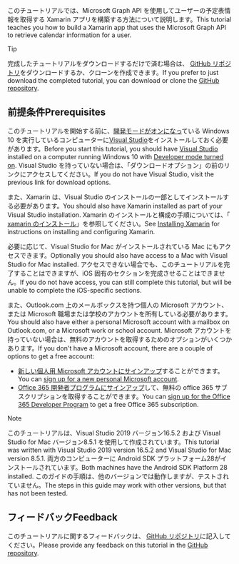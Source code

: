<!-- markdownlint-disable MD002 MD041 -->

<span data-ttu-id="938a5-101">このチュートリアルでは、Microsoft Graph API を使用してユーザーの予定表情報を取得する Xamarin アプリを構築する方法について説明します。</span><span class="sxs-lookup"><span data-stu-id="938a5-101">This tutorial teaches you how to build a Xamarin app that uses the Microsoft Graph API to retrieve calendar information for a user.</span></span>

> [!TIP]
> <span data-ttu-id="938a5-102">完成したチュートリアルをダウンロードするだけで済む場合は、 [GitHub リポジトリ](https://github.com/microsoftgraph/msgraph-training-xamarin)をダウンロードするか、クローンを作成できます。</span><span class="sxs-lookup"><span data-stu-id="938a5-102">If you prefer to just download the completed tutorial, you can download or clone the [GitHub repository](https://github.com/microsoftgraph/msgraph-training-xamarin).</span></span>

## <a name="prerequisites"></a><span data-ttu-id="938a5-103">前提条件</span><span class="sxs-lookup"><span data-stu-id="938a5-103">Prerequisites</span></span>

<span data-ttu-id="938a5-104">このチュートリアルを開始する前に、[開発モードがオンになっ](https://docs.microsoft.com/windows/uwp/get-started/enable-your-device-for-development)ている Windows 10 を実行しているコンピューターに[Visual Studio](https://visualstudio.microsoft.com/vs/)をインストールしておく必要があります。</span><span class="sxs-lookup"><span data-stu-id="938a5-104">Before you start this tutorial, you should have [Visual Studio](https://visualstudio.microsoft.com/vs/) installed on a computer running Windows 10 with [Developer mode turned on](https://docs.microsoft.com/windows/uwp/get-started/enable-your-device-for-development).</span></span> <span data-ttu-id="938a5-105">Visual Studio を持っていない場合は、「ダウンロードオプション」の前のリンクにアクセスしてください。</span><span class="sxs-lookup"><span data-stu-id="938a5-105">If you do not have Visual Studio, visit the previous link for download options.</span></span>

<span data-ttu-id="938a5-106">また、Xamarin は、Visual Studio のインストールの一部としてインストールする必要があります。</span><span class="sxs-lookup"><span data-stu-id="938a5-106">You should also have Xamarin installed as part of your Visual Studio installation.</span></span> <span data-ttu-id="938a5-107">Xamarin のインストールと構成の手順については、「 [xamarin のインストール](/xamarin/cross-platform/get-started/installation)」を参照してください。</span><span class="sxs-lookup"><span data-stu-id="938a5-107">See [Installing Xamarin](/xamarin/cross-platform/get-started/installation) for instructions on installing and configuring Xamarin.</span></span>

<span data-ttu-id="938a5-108">必要に応じて、Visual Studio for Mac がインストールされている Mac にもアクセスできます。</span><span class="sxs-lookup"><span data-stu-id="938a5-108">Optionally you should also have access to a Mac with Visual Studio for Mac installed.</span></span> <span data-ttu-id="938a5-109">アクセスできない場合でも、このチュートリアルを完了することはできますが、iOS 固有のセクションを完成させることはできません。</span><span class="sxs-lookup"><span data-stu-id="938a5-109">If you do not have access, you can still complete this tutorial, but will be unable to complete the iOS-specific sections.</span></span>

<span data-ttu-id="938a5-110">また、Outlook.com 上のメールボックスを持つ個人の Microsoft アカウント、または Microsoft 職場または学校のアカウントを所有している必要があります。</span><span class="sxs-lookup"><span data-stu-id="938a5-110">You should also have either a personal Microsoft account with a mailbox on Outlook.com, or a Microsoft work or school account.</span></span> <span data-ttu-id="938a5-111">Microsoft アカウントを持っていない場合は、無料のアカウントを取得するためのオプションがいくつかあります。</span><span class="sxs-lookup"><span data-stu-id="938a5-111">If you don't have a Microsoft account, there are a couple of options to get a free account:</span></span>

- <span data-ttu-id="938a5-112">[新しい個人用 Microsoft アカウントにサインアップ](https://signup.live.com/signup?wa=wsignin1.0&rpsnv=12&ct=1454618383&rver=6.4.6456.0&wp=MBI_SSL_SHARED&wreply=https://mail.live.com/default.aspx&id=64855&cbcxt=mai&bk=1454618383&uiflavor=web&uaid=b213a65b4fdc484382b6622b3ecaa547&mkt=E-US&lc=1033&lic=1)することができます。</span><span class="sxs-lookup"><span data-stu-id="938a5-112">You can [sign up for a new personal Microsoft account](https://signup.live.com/signup?wa=wsignin1.0&rpsnv=12&ct=1454618383&rver=6.4.6456.0&wp=MBI_SSL_SHARED&wreply=https://mail.live.com/default.aspx&id=64855&cbcxt=mai&bk=1454618383&uiflavor=web&uaid=b213a65b4fdc484382b6622b3ecaa547&mkt=E-US&lc=1033&lic=1).</span></span>
- <span data-ttu-id="938a5-113">[Office 365 開発者プログラムにサインアップ](https://developer.microsoft.com/office/dev-program)して、無料の office 365 サブスクリプションを取得することができます。</span><span class="sxs-lookup"><span data-stu-id="938a5-113">You can [sign up for the Office 365 Developer Program](https://developer.microsoft.com/office/dev-program) to get a free Office 365 subscription.</span></span>

> [!NOTE]
> <span data-ttu-id="938a5-114">このチュートリアルは、Visual Studio 2019 バージョン16.5.2 および Visual Studio for Mac バージョン8.5.1 を使用して作成されています。</span><span class="sxs-lookup"><span data-stu-id="938a5-114">This tutorial was written with Visual Studio 2019 version 16.5.2 and Visual Studio for Mac version 8.5.1.</span></span> <span data-ttu-id="938a5-115">両方のコンピューターに Android SDK プラットフォーム28がインストールされています。</span><span class="sxs-lookup"><span data-stu-id="938a5-115">Both machines have the Android SDK Platform 28 installed.</span></span> <span data-ttu-id="938a5-116">このガイドの手順は、他のバージョンでは動作しますが、テストされていません。</span><span class="sxs-lookup"><span data-stu-id="938a5-116">The steps in this guide may work with other versions, but that has not been tested.</span></span>

## <a name="feedback"></a><span data-ttu-id="938a5-117">フィードバック</span><span class="sxs-lookup"><span data-stu-id="938a5-117">Feedback</span></span>

<span data-ttu-id="938a5-118">このチュートリアルに関するフィードバックは、 [GitHub リポジトリ](https://github.com/microsoftgraph/msgraph-training-xamarin)に記入してください。</span><span class="sxs-lookup"><span data-stu-id="938a5-118">Please provide any feedback on this tutorial in the [GitHub repository](https://github.com/microsoftgraph/msgraph-training-xamarin).</span></span>
